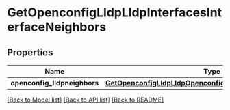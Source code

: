 # GetOpenconfigLldpLldpInterfacesInterfaceNeighbors

## Properties
Name | Type | Description | Notes
------------ | ------------- | ------------- | -------------
**openconfig_lldpneighbors** | [**GetOpenconfigLldpLldpOpenconfiglldplldpInterfacesNeighbors**](GetOpenconfigLldpLldpOpenconfiglldplldpInterfacesNeighbors.md) |  | [optional] 

[[Back to Model list]](../README.md#documentation-for-models) [[Back to API list]](../README.md#documentation-for-api-endpoints) [[Back to README]](../README.md)


